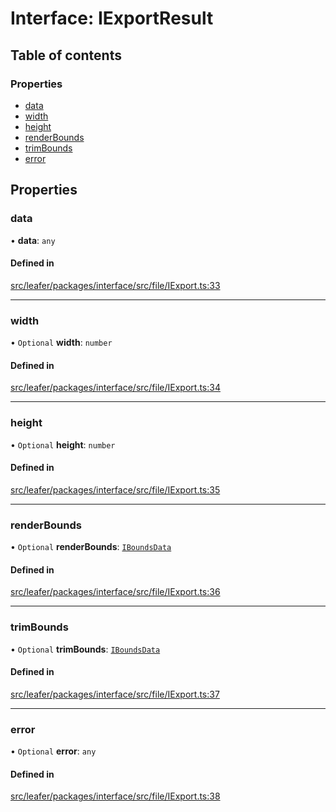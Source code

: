 # Interface: IExportResult

## Table of contents

### Properties

- [data](IExportResult.md#data)
- [width](IExportResult.md#width)
- [height](IExportResult.md#height)
- [renderBounds](IExportResult.md#renderbounds)
- [trimBounds](IExportResult.md#trimbounds)
- [error](IExportResult.md#error)

## Properties

### data

• **data**: `any`

#### Defined in

[src/leafer/packages/interface/src/file/IExport.ts:33](https://github.com/leaferjs/leafer/blob/d3ec2c9bd49557a0d74aae684f8e3d3d557af194/packages/interface/src/file/IExport.ts#L33)

___

### width

• `Optional` **width**: `number`

#### Defined in

[src/leafer/packages/interface/src/file/IExport.ts:34](https://github.com/leaferjs/leafer/blob/d3ec2c9bd49557a0d74aae684f8e3d3d557af194/packages/interface/src/file/IExport.ts#L34)

___

### height

• `Optional` **height**: `number`

#### Defined in

[src/leafer/packages/interface/src/file/IExport.ts:35](https://github.com/leaferjs/leafer/blob/d3ec2c9bd49557a0d74aae684f8e3d3d557af194/packages/interface/src/file/IExport.ts#L35)

___

### renderBounds

• `Optional` **renderBounds**: [`IBoundsData`](IBoundsData.md)

#### Defined in

[src/leafer/packages/interface/src/file/IExport.ts:36](https://github.com/leaferjs/leafer/blob/d3ec2c9bd49557a0d74aae684f8e3d3d557af194/packages/interface/src/file/IExport.ts#L36)

___

### trimBounds

• `Optional` **trimBounds**: [`IBoundsData`](IBoundsData.md)

#### Defined in

[src/leafer/packages/interface/src/file/IExport.ts:37](https://github.com/leaferjs/leafer/blob/d3ec2c9bd49557a0d74aae684f8e3d3d557af194/packages/interface/src/file/IExport.ts#L37)

___

### error

• `Optional` **error**: `any`

#### Defined in

[src/leafer/packages/interface/src/file/IExport.ts:38](https://github.com/leaferjs/leafer/blob/d3ec2c9bd49557a0d74aae684f8e3d3d557af194/packages/interface/src/file/IExport.ts#L38)
